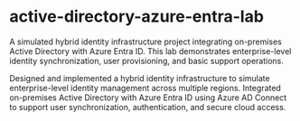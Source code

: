 # active-directory-azure-entra-lab
A simulated hybrid identity infrastructure project integrating on-premises Active Directory with Azure Entra ID. This lab demonstrates enterprise-level identity synchronization, user provisioning, and basic support operations.

Designed and implemented a hybrid identity infrastructure to simulate enterprise-level identity management across multiple regions. Integrated on-premises Active Directory with Azure Entra ID using Azure AD Connect to support user synchronization, authentication, and secure cloud access.

